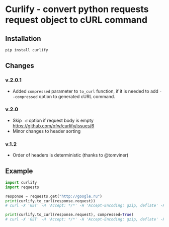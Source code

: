# Curlify - convert python requests request object to cURL command

## Installation
```sh
pip install curlify
```

## Changes

### v.2.0.1
   * Added `compressed` parameter to `to_curl` function, if it is needed to add `--compressed` option to generated cURL command.

### v.2.0
   * Skip `-d` option if request body is empty https://github.com/ofw/curlify/issues/6
   * Minor changes to header sorting

### v.1.2
   * Order of headers is deterministic (thanks to @tomviner)

## Example

```py
import curlify
import requests

response = requests.get("http://google.ru")
print(curlify.to_curl(response.request))
# curl -X 'GET' -H 'Accept: */*' -H 'Accept-Encoding: gzip, deflate' -H 'Connection: keep-alive' -H 'User-Agent: python-requests/2.18.4' 'http://www.google.ru/'

print(curlify.to_curl(response.request), compressed=True)
# curl -X 'GET' -H 'Accept: */*' -H 'Accept-Encoding: gzip, deflate' -H 'Connection: keep-alive' -H 'User-Agent: python-requests/2.18.4' --compressed 'http://www.google.ru/'
```
